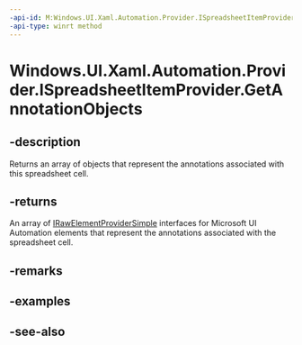 ```yaml
---
-api-id: M:Windows.UI.Xaml.Automation.Provider.ISpreadsheetItemProvider.GetAnnotationObjects
-api-type: winrt method
---
```


<!-- Method syntax
public Windows.UI.Xaml.Automation.Provider.IRawElementProviderSimple[] GetAnnotationObjects()
-->

# Windows.UI.Xaml.Automation.Provider.ISpreadsheetItemProvider.GetAnnotationObjects

## -description
Returns an array of objects that represent the annotations associated with this spreadsheet cell.



## -returns
An array of [IRawElementProviderSimple](irawelementprovidersimple.md) interfaces for Microsoft UI Automation elements that represent the annotations associated with the spreadsheet cell.

## -remarks

## -examples

## -see-also
